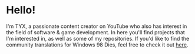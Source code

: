 # Hello!

I'm TYX, a passionate content creator on YouTube who also has interest in the field of software & game development. In here you'll find projects that I'm interested in, as well as some of my repositories.
If you'd like to find the community translations for Windows 98 Dies, feel free to check it out [here](https://github.com/TYX8926/W98D-Translations).

<!---
TYX8926/TYX8926 is a ✨ special ✨ repository because its `README.md` (this file) appears on your GitHub profile.
You can click the Preview link to take a look at your changes.
--->
